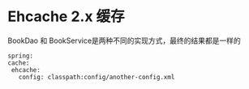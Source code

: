 # Ehcache 2.x 缓存

BookDao 和 BookService是两种不同的实现方式，最终的结果都是一样的

   ```
spring:
  cache:
    ehcache:
      config: classpath:config/another-config.xml
   ```



